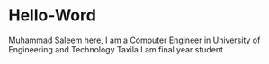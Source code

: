 # Hello-Word
Muhammad Saleem here, I am a Computer Engineer in University of Engineering and Technology Taxila
I am final year student

